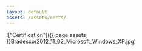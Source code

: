 ```yaml
---
layout: default
assets: /assets/certs/
---
```

!["Certification"]({{ page.assets }}Bradesco/2012_11_02_Microsoft_Windows_XP.jpg)
